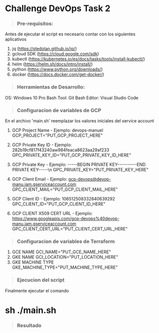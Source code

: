 # Challenge DevOps Task 2

> ### Pre-requisitos:
Antes de ejecutar el script es necesario contar con los siguientes aplicativos

1. jq (https://stedolan.github.io/jq/)
2. gcloud SDK (https://cloud.google.com/sdk)
3. kubectl (https://kubernetes.io/es/docs/tasks/tools/install-kubectl/)
4. helm (https://helm.sh/docs/intro/install/)
5. python (https://www.python.org/downloads/)
6. docker (https://docs.docker.com/get-docker/)

> ### Herramientas de Desarrollo:
OS: Windows 10 Pro
Bash Tool: Git Bash
Editor: Visual Studio Code

> ### Configuracion de variables de GCP
En el archivo 'main.sh' reemplazar los valores iniciales del service account

1. GCP Project Name - Ejemplo: devops-manuel
GCP_PROJECT="PUT_GCP_PROJECT_HERE"

2. GCP Private Key ID - Ejemplo: 282b19cf817f43240aw984feaca8623aa29af233
GPC_PRIVATE_KEY_ID="PUT_GCP_PRIVATE_KEY_ID_HERE"

3. GCP Private Key - Ejemplo: -----BEGIN PRIVATE KEY-----\-----END PRIVATE KEY-----\n
GPC_PRIVATE_KEY="PUT_PRIVATE_KEY_HERE"

4. GCP Client Email - Ejemplo: gcp-devops@devop-manu.iam.gserviceaccount.com
GPC_CLIENT_MAIL="PUT_GCP_CLIENT_MAIL_HERE"

5. GCP Client ID - Ejemplo: 106512508332840639292
GPC_CLIENT_ID="PUT_GCP_CLIENT_ID_HERE"

6. GCP CLIENT X509 CERT URL - Ejemplo: https://www.googleapis.com/gcp-devops%40devop-manu.iam.gserviceaccount.com
GPC_CLIENT_CERT_URL="PUT_CLIENT_CERT_URL_HERE"

> ### Configuracion de variables de Terraform

1. GCE NAME
GCI_NAME="PUT_GCE_NAME_HERE"
2. GKE NAME
GCI_LOCATION="PUT_LOCATION_HERE"
3. GKE MACHINE TYPE
GKE_MACHINE_TYPE="PUT_MACHINE_TYPE_HERE"

> ### Ejecucion del script

Finalmente ejecutar el comando
# sh ./main.sh

> ### Resultado
